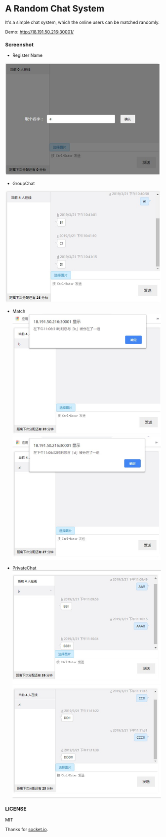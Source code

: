 A Random Chat System
===

It's a simple chat system, which the online users can be matched randomly.

Demo: http://18.191.50.216:30001/


### Screenshot

- Register Name

![Register Name](https://github.com/kakakoko/Random-Chat/blob/master/public/images/RegisterName.jpg)

- GroupChat

![Chat](https://github.com/kakakoko/Random-Chat/blob/master/public/images/GroupChat.jpg)

- Match
![Match](https://github.com/kakakoko/Random-Chat/blob/master/public/images/%E5%88%86%E9%85%8D%E5%BC%B9%E6%A1%86a.jpg)![Match](https://github.com/kakakoko/Random-Chat/blob/master/public/images/%E5%88%86%E9%85%8D%E5%BC%B9%E6%A1%86c.jpg)

- PrivateChat
![PrivateChat](https://github.com/kakakoko/Random-Chat/blob/master/public/images/RandomChat_a.jpg)![PrivateChat](https://github.com/kakakoko/Random-Chat/blob/master/public/images/RandomChat_c.jpg)

### LICENSE

MIT

Thanks for [socket.io](http://socket.io/).
